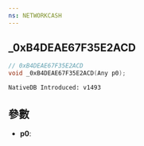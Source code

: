 ```yaml
---
ns: NETWORKCASH
---
```

## _0xB4DEAE67F35E2ACD

```c
// 0xB4DEAE67F35E2ACD
void _0xB4DEAE67F35E2ACD(Any p0);
```

```
NativeDB Introduced: v1493
```

## 參數
* **p0**:
